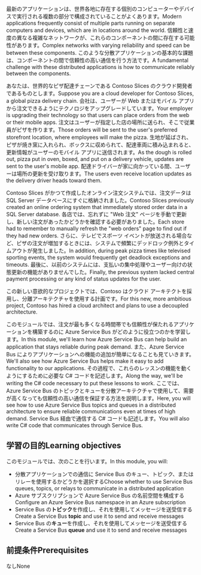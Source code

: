 <span data-ttu-id="3df6b-101">最新のアプリケーションは、世界各地に存在する個別のコンピューターやデバイスで実行される複数の部分で構成されていることがよくあります。</span><span class="sxs-lookup"><span data-stu-id="3df6b-101">Modern applications frequently consist of multiple parts running on separate computers and devices, which are in locations around the world.</span></span> <span data-ttu-id="3df6b-102">信頼性と速度の異なる複雑なネットワークが、これらのコンポーネントの間に存在する可能性があります。</span><span class="sxs-lookup"><span data-stu-id="3df6b-102">Complex networks with varying reliability and speed can be between these components.</span></span> <span data-ttu-id="3df6b-103">このような分散アプリケーションの基本的な課題は、コンポーネントの間で信頼性の高い通信を行う方法です。</span><span class="sxs-lookup"><span data-stu-id="3df6b-103">A fundamental challenge with these distributed applications is how to communicate reliably between the components.</span></span>

<span data-ttu-id="3df6b-104">あなたは、世界的なピザ配達チェーンである Contoso Slices のクラウド開発者であるものとします。</span><span class="sxs-lookup"><span data-stu-id="3df6b-104">Suppose you are a cloud developer for Contoso Slices, a global pizza delivery chain.</span></span> <span data-ttu-id="3df6b-105">会社は、ユーザーが Web またはモバイル アプリから注文できるようにテクノロジをアップグレードしています。</span><span class="sxs-lookup"><span data-stu-id="3df6b-105">Your employer is upgrading their technology so that users can place orders from the web or their mobile apps.</span></span> <span data-ttu-id="3df6b-106">注文はユーザーが指定した店の場所に送られ、そこで従業員がピザを作ります。</span><span class="sxs-lookup"><span data-stu-id="3df6b-106">Those orders will be sent to the user's preferred storefront location, where employees will make the pizza.</span></span> <span data-ttu-id="3df6b-107">生地が延ばされ、ピザが焼き窯に入れられ、ボックスに収められて、配達車両に積み込まれると、更新情報がユーザーのモバイル アプリに送信されます。</span><span class="sxs-lookup"><span data-stu-id="3df6b-107">As the dough is rolled out, pizza put in oven, boxed, and put on a delivery vehicle, updates are sent to the user's mobile app.</span></span> <span data-ttu-id="3df6b-108">配達ドライバーが家に向かっている間、ユーザーは場所の更新を受け取ります。</span><span class="sxs-lookup"><span data-stu-id="3df6b-108">The users even receive location updates as the delivery driver heads toward them.</span></span>

<span data-ttu-id="3df6b-109">Contoso Slices がかつて作成したオンライン注文システムでは、注文データは SQL Server データベースにすぐに格納されました。</span><span class="sxs-lookup"><span data-stu-id="3df6b-109">Contoso Slices previously created an online ordering system that immediately stored order data in a SQL Server database.</span></span> <span data-ttu-id="3df6b-110">各店では、忘れずに "Web 注文" ページを手動で更新し、新しい注文があったかどうかを確認する必要がありました。</span><span class="sxs-lookup"><span data-stu-id="3df6b-110">Each store had to remember to manually refresh the "web orders" page to find out if they had new orders.</span></span> <span data-ttu-id="3df6b-111">さらに、テレビでスポーツ イベントが放送される場合など、ピザの注文が増加するときには、システムで頻繁にデッドロック例外とタイムアウトが発生しました。</span><span class="sxs-lookup"><span data-stu-id="3df6b-111">In addition, during peak pizza times like televised sporting events, the system would frequently get deadlock exceptions and timeouts.</span></span> <span data-ttu-id="3df6b-112">最後に、以前のシステムには、支払いの集中処理やユーザー向けの状態更新の機能がありませんでした。</span><span class="sxs-lookup"><span data-stu-id="3df6b-112">Finally, the previous system lacked central payment processing or any kind of status updates for the user.</span></span>

<span data-ttu-id="3df6b-113">この新しい意欲的なプロジェクトでは、Contoso はクラウド アーキテクトを採用し、分離アーキテクチャを使用する計画です。</span><span class="sxs-lookup"><span data-stu-id="3df6b-113">For this new, more ambitious project, Contoso has hired a cloud architect and plans to use a decoupled architecture.</span></span>

<span data-ttu-id="3df6b-114">このモジュールでは、注文が最も多くなる時間帯でも信頼性が保たれるアプリケーションを構築するのに Azure Service Bus がどのように役立つのかを学習します。</span><span class="sxs-lookup"><span data-stu-id="3df6b-114">In this module, we'll learn how Azure Service Bus can help build an application that stays reliable during peak demand.</span></span> <span data-ttu-id="3df6b-115">また、Azure Service Bus によりアプリケーションへの機能の追加が簡単になることも見ていきます。</span><span class="sxs-lookup"><span data-stu-id="3df6b-115">We'll also see how Azure Service Bus helps make it easy to add functionality to our applications.</span></span> <span data-ttu-id="3df6b-116">その過程で、これらのレッスンの機能を動くようにするために必要な C# コードを記述します。</span><span class="sxs-lookup"><span data-stu-id="3df6b-116">Along the way, we'll be writing the C# code necessary to put these lessons to work.</span></span> <span data-ttu-id="3df6b-117">ここでは、Azure Service Bus のトピックとキューを分散アーキテクチャで使用して、需要が高くなっても信頼性の高い通信を保証する方法を説明します。</span><span class="sxs-lookup"><span data-stu-id="3df6b-117">Here, you will see how to use Azure Service Bus topics and queues in a distributed architecture to ensure reliable communications even at times of high demand.</span></span> <span data-ttu-id="3df6b-118">Service Bus 経由で通信する C# コードも記述します。</span><span class="sxs-lookup"><span data-stu-id="3df6b-118">You will also write C# code that communicates through Service Bus.</span></span>

## <a name="learning-objectives"></a><span data-ttu-id="3df6b-119">学習の目的</span><span class="sxs-lookup"><span data-stu-id="3df6b-119">Learning objectives</span></span>

<span data-ttu-id="3df6b-120">このモジュールでは、次のことを行います。</span><span class="sxs-lookup"><span data-stu-id="3df6b-120">In this module, you will:</span></span>

- <span data-ttu-id="3df6b-121">分散アプリケーションでの通信に Service Bus のキュー、トピック、またはリレーを使用するかどうかを選択する</span><span class="sxs-lookup"><span data-stu-id="3df6b-121">Choose whether to use Service Bus queues, topics, or relays to communicate in a distributed application</span></span>
- <span data-ttu-id="3df6b-122">Azure サブスクリプションで Azure Service Bus の名前空間を構成する</span><span class="sxs-lookup"><span data-stu-id="3df6b-122">Configure an Azure Service Bus namespace in an Azure subscription</span></span>
- <span data-ttu-id="3df6b-123">Service Bus の**トピック**を作成し、それを使用してメッセージを送受信する</span><span class="sxs-lookup"><span data-stu-id="3df6b-123">Create a Service Bus **topic** and use it to send and receive messages</span></span>
- <span data-ttu-id="3df6b-124">Service Bus の**キュー**を作成し、それを使用してメッセージを送受信する</span><span class="sxs-lookup"><span data-stu-id="3df6b-124">Create a Service Bus **queue** and use it to send and receive messages</span></span>

## <a name="prerequisites"></a><span data-ttu-id="3df6b-125">前提条件</span><span class="sxs-lookup"><span data-stu-id="3df6b-125">Prerequisites</span></span>

<span data-ttu-id="3df6b-126">なし</span><span class="sxs-lookup"><span data-stu-id="3df6b-126">None</span></span>